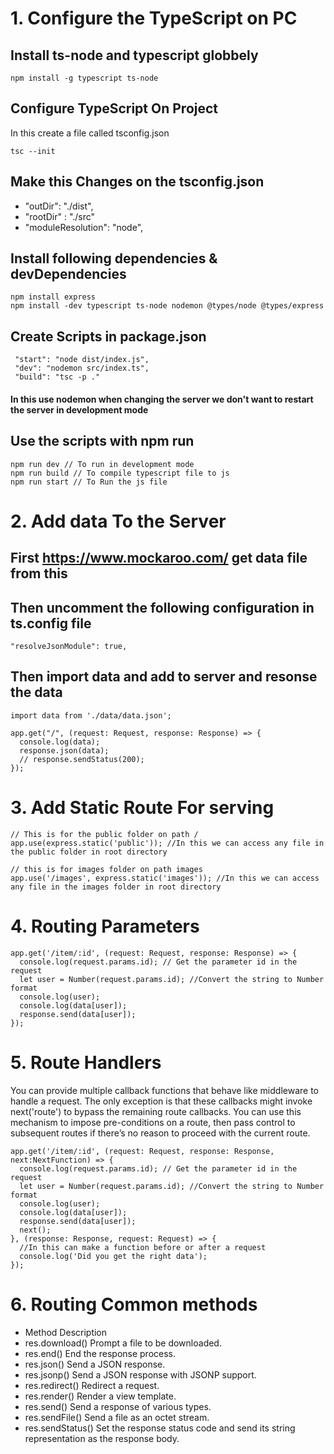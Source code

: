 # 1. Configure the TypeScript on PC

## Install ts-node and typescript globbely

```
npm install -g typescript ts-node
```

## Configure TypeScript On Project
In this create a file called tsconfig.json
```
tsc --init
```

## Make this Changes on the tsconfig.json

- "outDir": "./dist",
- "rootDir" : "./src"
- "moduleResolution": "node", 

## Install following dependencies & devDependencies

```
npm install express
npm install -dev typescript ts-node nodemon @types/node @types/express 
```

## Create Scripts in package.json

```
 "start": "node dist/index.js", 
 "dev": "nodemon src/index.ts",
 "build": "tsc -p ."
```
#### In this use nodemon when changing the server we don't want to restart the server  in development mode

## Use the scripts with npm run
```
npm run dev // To run in development mode
npm run build // To compile typescript file to js
npm run start // To Run the js file
```
# 2. Add data To the Server

## First https://www.mockaroo.com/ get data file from this

## Then uncomment the following configuration in ts.config file
```
"resolveJsonModule": true, 
```

## Then import data and add to server and resonse the data
```
import data from './data/data.json';

app.get("/", (request: Request, response: Response) => {
  console.log(data);
  response.json(data);
  // response.sendStatus(200);
});
```

# 3. Add Static Route For serving

```
// This is for the public folder on path /
app.use(express.static('public')); //In this we can access any file in the public folder in root directory

// this is for images folder on path images
app.use('/images', express.static('images')); //In this we can access any file in the images folder in root directory
```

# 4. Routing Parameters

```
app.get('/item/:id', (request: Request, response: Response) => {
  console.log(request.params.id); // Get the parameter id in the request
  let user = Number(request.params.id); //Convert the string to Number format
  console.log(user);
  console.log(data[user]);
  response.send(data[user]);
});
```
# 5. Route Handlers
You can provide multiple callback functions that behave like middleware to handle a request. The only exception is that these callbacks might invoke next('route') to bypass the remaining route callbacks. You can use this mechanism to impose pre-conditions on a route, then pass control to subsequent routes if there’s no reason to proceed with the current route.

```
app.get('/item/:id', (request: Request, response: Response, next:NextFunction) => {
  console.log(request.params.id); // Get the parameter id in the request
  let user = Number(request.params.id); //Convert the string to Number format
  console.log(user);
  console.log(data[user]);
  response.send(data[user]);
  next();
}, (response: Response, request: Request) => {
  //In this can make a function before or after a request
  console.log('Did you get the right data');
});
```

# 6. Routing Common methods

- Method	             Description
- res.download()	     Prompt a file to be downloaded.
- res.end()	          End the response process.
- res.json()	         Send a JSON response.
- res.jsonp()	        Send a JSON response with JSONP support.
- res.redirect()	     Redirect a request.
- res.render()	       Render a view template.
- res.send()	         Send a response of various types.
- res.sendFile()	     Send a file as an octet stream.
- res.sendStatus()	   Set the response status code and send its string representation as the response body.
